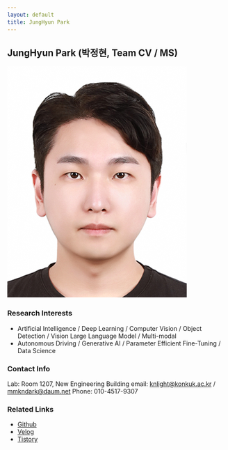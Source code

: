 ```yaml
---
layout: default
title: JungHyun Park
---
```


## JungHyun Park (박정현, Team CV / MS)
![ParkJungHyun_Profile](../assets/img/profile/profile_JunghyunPark.jpeg)

### Research Interests
- Artificial Intelligence / Deep Learning / Computer Vision / Object Detection / Vision Large Language Model / Multi-modal 
- Autonomous Driving / Generative AI / Parameter Efficient Fine-Tuning / Data Science
 
### Contact Info
Lab: Room 1207, New Engineering Building
email: knlight@konkuk.ac.kr / mmkndark@daum.net
Phone: 010-4517-9307
 
### Related Links
- [Github](https://github.com/PJH33)
- [Velog](https://velog.io/@knlight/posts)
- [Tistory](https://www.tistory.com/member/blog)
